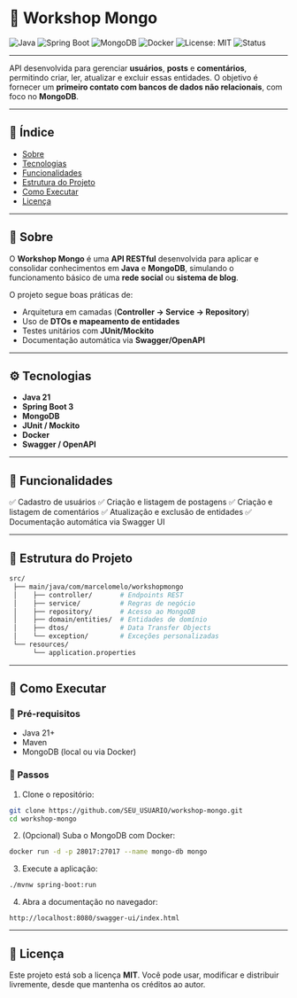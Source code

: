 # 🚀 Workshop Mongo

![Java](https://img.shields.io/badge/Java-21-red?logo=openjdk)
![Spring Boot](https://img.shields.io/badge/Spring%20Boot-3.x-brightgreen?logo=springboot)
![MongoDB](https://img.shields.io/badge/MongoDB-Database-success?logo=mongodb)
![Docker](https://img.shields.io/badge/Docker-Enabled-blue?logo=docker)
![License: MIT](https://img.shields.io/badge/License-MIT-yellow.svg)
![Status](https://img.shields.io/badge/Status-Em%20Desenvolvimento-orange)

---

API desenvolvida para gerenciar **usuários**, **posts** e **comentários**, permitindo criar, ler, atualizar e excluir essas entidades.
O objetivo é fornecer um **primeiro contato com bancos de dados não relacionais**, com foco no **MongoDB**.

---

## 📑 Índice

* [Sobre](#-sobre)
* [Tecnologias](#-tecnologias)
* [Funcionalidades](#-funcionalidades)
* [Estrutura do Projeto](#-estrutura-do-projeto)
* [Como Executar](#-como-executar)
* [Licença](#-licença)

---

## 🧩 Sobre

O **Workshop Mongo** é uma **API RESTful** desenvolvida para aplicar e consolidar conhecimentos em **Java** e **MongoDB**,
simulando o funcionamento básico de uma **rede social** ou **sistema de blog**.

O projeto segue boas práticas de:

* Arquitetura em camadas (**Controller → Service → Repository**)
* Uso de **DTOs e mapeamento de entidades**
* Testes unitários com **JUnit/Mockito**
* Documentação automática via **Swagger/OpenAPI**

---

## ⚙️ Tecnologias

* **Java 21**
* **Spring Boot 3**
* **MongoDB**
* **JUnit / Mockito**
* **Docker**
* **Swagger / OpenAPI**

---

## 🚀 Funcionalidades

✅ Cadastro de usuários
✅ Criação e listagem de postagens
✅ Criação e listagem de comentários
✅ Atualização e exclusão de entidades
✅ Documentação automática via Swagger UI

---

## 🧠 Estrutura do Projeto

```bash
src/
 ├── main/java/com/marcelomelo/workshopmongo
 │    ├── controller/       # Endpoints REST
 │    ├── service/          # Regras de negócio
 │    ├── repository/       # Acesso ao MongoDB
 │    ├── domain/entities/  # Entidades de domínio
 │    ├── dtos/             # Data Transfer Objects
 │    └── exception/        # Exceções personalizadas
 └── resources/
      └── application.properties
```

---

## 🧱️ Como Executar

### 🔹 Pré-requisitos

* Java 21+
* Maven
* MongoDB (local ou via Docker)

### 🔹 Passos

1. Clone o repositório:

```bash
git clone https://github.com/SEU_USUARIO/workshop-mongo.git
cd workshop-mongo
```

2. (Opcional) Suba o MongoDB com Docker:

```bash
docker run -d -p 28017:27017 --name mongo-db mongo
```

3. Execute a aplicação:

```bash
./mvnw spring-boot:run
```

4. Abra a documentação no navegador:

```
http://localhost:8080/swagger-ui/index.html
```

---

## 📜 Licença

Este projeto está sob a licença **MIT**.
Você pode usar, modificar e distribuir livremente, desde que mantenha os créditos ao autor.


